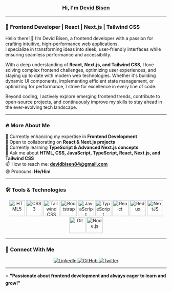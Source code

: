 ### <div align="center">Hi, I'm  <a href="https://linkedin.com/in/devid-bisen" rel="nofollow">Devid Bisen</a></div>  

---

### 🚀 Frontend Developer | React | Next.js | Tailwind CSS

Hello there! 👋 I’m Devid Bisen, a frontend developer with a passion for crafting intuitive, high-performance web applications.  
I specialize in transforming ideas into sleek, user-friendly interfaces while ensuring seamless performance and accessibility.  

With a deep understanding of **React, Next.js, and Tailwind CSS**, I love solving complex frontend challenges, optimizing user experiences, and staying up to date with modern web technologies. Whether it's building dynamic UI components, implementing efficient state management, or optimizing for performance, I strive for excellence in every line of code.  

Beyond coding, I actively explore emerging frontend trends, contribute to open-source projects, and continuously improve my skills to stay ahead in the ever-evolving tech landscape.  

---

### 🔥 More About Me  

🔭 Currently enhancing my expertise in **Frontend Development**  
👯 Open to collaborating on **React & Next.js projects**  
🌱 Currently learning **TypeScript & Advanced Next.js concepts**  
💬 Ask me about **HTML, CSS, JavaScript, TypeScript, React, Next.js, and Tailwind CSS**  
📫 How to reach me: **devidbisen84@gmail.com**  
😄 Pronouns: **He/Him**  

---

### 🛠 Tools & Technologies  

<div align="center">  
<a href="https://developer.mozilla.org/en-US/docs/Web/HTML" target="_blank"><img src="https://profilinator.rishav.dev/skills-assets/html5-original-wordmark.svg" alt="HTML5" height="50" /></a>  
<a href="https://developer.mozilla.org/en-US/docs/Web/CSS" target="_blank"><img src="https://profilinator.rishav.dev/skills-assets/css3-original-wordmark.svg" alt="CSS3" height="50" /></a>  
<a href="https://tailwindcss.com/" target="_blank"><img src="https://profilinator.rishav.dev/skills-assets/tailwindcss.svg" alt="Tailwind CSS" height="50" /></a>  
<a href="https://getbootstrap.com/" target="_blank"><img src="https://profilinator.rishav.dev/skills-assets/bootstrap-plain.svg" alt="Bootstrap" height="50" /></a>  
<a href="https://developer.mozilla.org/en-US/docs/Web/JavaScript" target="_blank"><img src="https://profilinator.rishav.dev/skills-assets/javascript-original.svg" alt="JavaScript" height="50" /></a>  
<a href="https://www.typescriptlang.org/" target="_blank"><img src="https://profilinator.rishav.dev/skills-assets/typescript-original.svg" alt="TypeScript" height="50" /></a>  
<a href="https://react.dev/" target="_blank"><img src="https://profilinator.rishav.dev/skills-assets/react-original-wordmark.svg" alt="React" height="50" /></a>  
<a href="https://redux.js.org/" target="_blank"><img src="https://profilinator.rishav.dev/skills-assets/redux-original.svg" alt="Redux" height="50" /></a>  
<a href="https://nextjs.org/" target="_blank"><img src="https://profilinator.rishav.dev/skills-assets/nextjs.png" alt="NextJS" height="50" /></a>  
<a href="https://git-scm.com/" target="_blank"><img src="https://profilinator.rishav.dev/skills-assets/git-scm-icon.svg" alt="Git" height="50" /></a>  
<a href="https://nodejs.org/" target="_blank"><img src="https://profilinator.rishav.dev/skills-assets/nodejs-original-wordmark.svg" alt="Node.js" height="50" /></a>  
</div>  

---

### 📡 Connect With Me  

<div align="center">
<a href="https://linkedin.com/in/devid-bisen" target="_blank">
<img src="https://img.shields.io/badge/linkedin-%231E77B5.svg?&style=for-the-badge&logo=linkedin&logoColor=white" alt="LinkedIn" />
</a>
<a href="https://github.com/DEVID19" target="_blank">
<img src="https://img.shields.io/badge/github-%2324292e.svg?&style=for-the-badge&logo=github&logoColor=white" alt="GitHub" />
</a>
<a href="https://twitter.com/devidbisen55" target="_blank">
<img src="https://img.shields.io/badge/twitter-%2300acee.svg?&style=for-the-badge&logo=twitter&logoColor=white" alt="Twitter" />
</a>  
</div>

---

⭐ **"Passionate about frontend development and always eager to learn and grow!"**  

